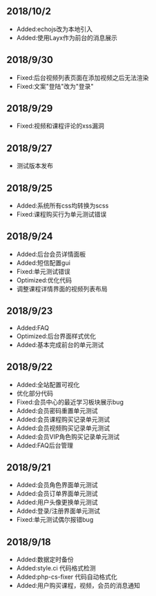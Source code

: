 
## 2018/10/2

+ Added:echojs改为本地引入
+ Added:使用Layx作为前台的消息展示

## 2018/9/30

+ Fixed:后台视频列表页面在添加视频之后无法渲染
+ Fixed:文案"登陆"改为"登录"

## 2018/9/29

+ Fixed:视频和课程评论的xss漏洞

## 2018/9/27

+ 测试版本发布

## 2018/9/25

+ Added:系统所有css均转换为scss
+ Fixed:课程购买行为单元测试错误

## 2018/9/24

+ Added:后台会员详情面板
+ Added:短信配置gui
+ Fixed:单元测试错误
+ Optimized:优化代码
+ 调整课程详情界面的视频列表布局

## 2018/9/23

+ Added:FAQ
+ Optimized:后台界面样式优化
+ Added:基本完成前台的单元测试

## 2018/9/22

+ Added:全站配置可视化
+ 优化部分代码
+ Fixed:会员中心的最近学习板块展示bug
+ Added:会员密码重置单元测试
+ Added:会员课程购买记录单元测试
+ Added:会员视频购买记录单元测试
+ Added:会员VIP角色购买记录单元测试
+ Added:FAQ后台管理

## 2018/9/21

+ Added:会员角色界面单元测试
+ Added:会员订单界面单元测试
+ Added:用户头像更换单元测试
+ Added:登录/注册界面单元测试
+ Fixed:单元测试偶尔报错bug

## 2018/9/18

+ Added:数据定时备份
+ Added:style.ci 代码格式检测
+ Added:php-cs-fixer 代码自动格式化
+ Added:用户购买课程，视频，会员的消息通知